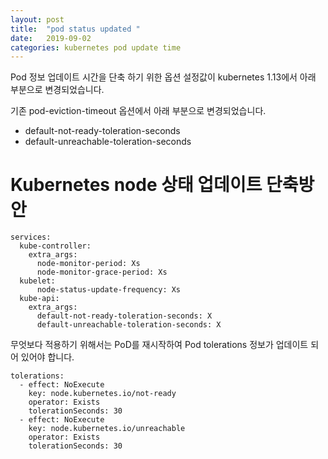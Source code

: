 ```yaml
---
layout: post
title:  "pod status updated "
date:   2019-09-02
categories: kubernetes pod update time
---
```


Pod 정보 업데이트 시간을 단축 하기 위한 옵션 설정값이 kubernetes 1.13에서 아래 부분으로 변경되었습니다.

기존 pod-eviction-timeout 옵션에서 아래 부분으로 변경되었습니다.

- default-not-ready-toleration-seconds
- default-unreachable-toleration-seconds

# Kubernetes node 상태 업데이트 단축방안

~~~
services:
  kube-controller:
    extra_args:
      node-monitor-period: Xs
      node-monitor-grace-period: Xs
  kubelet:
      node-status-update-frequency: Xs
  kube-api:
    extra_args:
      default-not-ready-toleration-seconds: X
      default-unreachable-toleration-seconds: X
~~~

무엇보다 적용하기 위해서는 PoD를 재시작하여 Pod tolerations 정보가 업데이트 되어 있어야 합니다.    

~~~
tolerations:
  - effect: NoExecute
    key: node.kubernetes.io/not-ready
    operator: Exists
    tolerationSeconds: 30
  - effect: NoExecute
    key: node.kubernetes.io/unreachable
    operator: Exists
    tolerationSeconds: 30
~~~    
